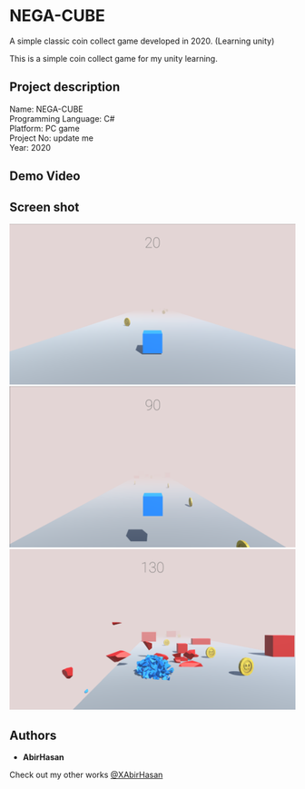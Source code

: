 # NEGA-CUBE
A simple classic coin collect game developed in 2020. (Learning unity)
 
This is a simple coin collect game for my unity learning.

## Project description
Name: NEGA-CUBE <br>
Programming Language: C# <br>
Platform: PC game <br>
Project No: update me <br>
Year: 2020


## Demo Video
<!-- [![IMAGE ALT TEXT](http://img.youtube.com/vi/dIQwkALpu0g/0.jpg)](http://www.youtube.com/watch?v=dIQwkALpu0g "child care || web project") -->

## Screen shot
<img src="demo/1.png" alt="Home" width="800"/>
<img src="demo/2.png" alt="Home" width="800"/>
<img src="demo/3.png" alt="Home" width="800"/>


## Authors

* **AbirHasan**

Check out my other works [@XAbirHasan](https://github.com/XAbirHasan)